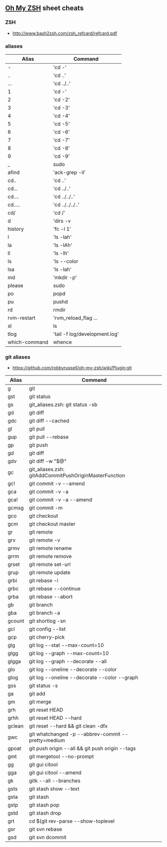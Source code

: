 ## [Oh My ZSH](https://github.com/robbyrussell/oh-my-zsh) sheet cheats

### ZSH
 - http://www.bash2zsh.com/zsh_refcard/refcard.pdf

### aliases

| Alias          | Command                         |
| -------------- | ------------------------------- |
| -              |  'cd -'                         |
| ..             |  'cd ..'                        |
| ...            |  'cd ../..'                     |
| 1              |  'cd -'                         |
| 2              |  'cd -2'                        |
| 3              |  'cd -3'                        |
| 4              |  'cd -4'                        |
| 5              |  'cd -5'                        |
| 6              |  'cd -6'                        |
| 7              |  'cd -7'                        |
| 8              |  'cd -8'                        |
| 9              |  'cd -9'                        |
| _              |  sudo                           |
| afind          |  'ack-grep -il'                 |
| cd..           |  'cd ..'                        |
| cd...          |  'cd ../..'                     |
| cd....         |  'cd ../../..'                  |
| cd.....        |  'cd ../../../..'               |
| cd/            |  'cd /'                         |
| d              |  'dirs -v | head -10'           |
| history        |  'fc -l 1'                      |
| l              |  'ls -lah'                      |
| la             |  'ls -lAh'                      |
| ll             |  'ls -lh'                       |
| ls             |  'ls --color     | =tty'        |
| lsa            |  'ls -lah'                      |
| md             |  'mkdir -p'                     |
| please         |  sudo                           |
| po             |  popd                           |
| pu             |  pushd                          |
| rd             |  rmdir                          |
| rvm-restart    |  'rvm_reload_flag  ...          |
| sl             |  ls                             |
| tlog           |  'tail -f log/development.log'  |
| which-command  |  whence                         |


### git aliases
 - https://github.com/robbyrussell/oh-my-zsh/wiki/Plugin:git

| Alias         | Command                                                    |
| ------------- | ---------------------------------------------------------- |
| g             | git                                                        |
| gst           | git status                                                 |
| gs            | git_aliases.zsh: git status -sb                            |
| gd            | git diff                                                   |
| gdc           | git diff --cached                                          |
| gl            | git pull                                                   |
| gup           | git pull --rebase                                          |
| gp            | git push                                                   |
| gd            | git diff                                                   |
| gdv           | git diff -w "$@" | view -                                  |
| gc            | git_aliases.zsh: gitAddCommitPushOriginMasterFunction      |
| gc!           | git commit -v --amend                                      |
| gca           | git commit -v -a                                           |
| gca!          | git commit -v -a --amend                                   |
| gcmsg         | git commit -m                                              |
| gco           | git checkout                                               |
| gcm           | git checkout master                                        |
| gr            | git remote                                                 |
| grv           | git remote -v                                              |
| grmv          | git remote rename                                          |
| grrm          | git remote remove                                          |
| grset         | git remote set-url                                         |
| grup          | git remote update                                          |
| grbi          | git rebase -i                                              |
| grbc          | git rebase --continue                                      |
| grba          | git rebase --abort                                         |
| gb            | git branch                                                 |
| gba           | git branch -a                                              |
| gcount        | git shortlog -sn                                           |
| gcl           | git config --list                                          |
| gcp           | git cherry-pick                                            |
| glg           | git log --stat --max-count=10                              |
| glgg          | git log --graph --max-count=10                             |
| glgga         | git log --graph --decorate --all                           |
| glo           | git log --oneline --decorate --color                       |
| glog          | git log --oneline --decorate --color --graph               |
| gss           | git status -s                                              |
| ga            | git add                                                    |
| gm            | git merge                                                  |
| grh           | git reset HEAD                                             |
| grhh          | git reset HEAD --hard                                      |
| gclean        | git reset --hard && git clean -dfx                         |
| gwc           | git whatchanged -p --abbrev-commit --pretty=medium         |
| gpoat         | git push origin --all && git push origin --tags            |
| gmt           | git mergetool --no-prompt                                  |
| gg            | git gui citool                                             |
| gga           | git gui citool --amend                                     |
| gk            | gitk --all --branches                                      |
| gsts          | git stash show --text                                      |
| gsta          | git stash                                                  |
| gstp          | git stash pop                                              |
| gstd          | git stash drop                                             |
| grt           | cd $(git rev-parse --show-toplevel || echo ".")            |
| gsr           | git svn rebase                                             |
| gsd           | git svn dcommit                                            |
